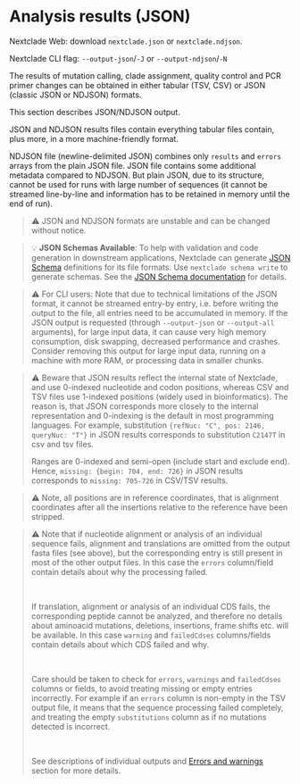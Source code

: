 # Analysis results (JSON)

Nextclade Web: download `nextclade.json` or `nextclade.ndjson`.

Nextclade CLI flag: `--output-json`/`-J` or `--output-ndjson`/`-N`

The results of mutation calling, clade assignment, quality control and PCR primer changes can be obtained in either tabular (TSV, CSV) or JSON (classic JSON or NDJSON) formats.

This section describes JSON/NDJSON output.

JSON and NDJSON results files contain everything tabular files contain, plus more, in a more machine-friendly format.

NDJSON file (newline-delimited JSON) combines only `results` and `errors` arrays from the plain JSON file. JSON file contains some additional metadata compared to NDJSON. But plain JSON, due to its structure, cannot be used for runs with large number of sequences (it cannot be streamed line-by-line and information has to be retained in memory until the end of run).

> ⚠️ JSON and NDJSON formats are unstable and can be changed without notice.

> 💡 **JSON Schemas Available**: To help with validation and code generation in downstream applications, Nextclade can generate [JSON Schema](https://json-schema.org) definitions for its file formats. Use `nextclade schema write` to generate schemas. See the [JSON Schema documentation](https://github.com/nextstrain/nextclade/tree/release/packages/nextclade-schemas) for details.

> ⚠️ For CLI users: Note that due to technical limitations of the JSON format, it cannot be streamed entry-by entry, i.e. before writing the output to the file, all entries need to be accumulated in memory. If the JSON output is requested (through `--output-json` or `--output-all` arguments), for large input data, it can cause very high memory consumption, disk swapping, decreased performance and crashes. Consider removing this output for large input data, running on a machine with more RAM, or processing data in smaller chunks.

> ⚠️ Beware that JSON results reflect the internal state of Nextclade, and use 0-indexed nucleotide and codon positions, whereas CSV and TSV files use 1-indexed positions (widely used in bioinformatics). The reason is, that JSON corresponds more closely to the internal representation and 0-indexing is the default in most programming languages. For example, substitution `{refNuc: "C", pos: 2146, queryNuc: "T"}` in JSON results corresponds to substitution `C2147T` in csv and tsv files.
>
> Ranges are 0-indexed and semi-open (include start and exclude end). Hence, `missing: {begin: 704, end: 726}` in JSON results corresponds to `missing: 705-726` in CSV/TSV results.

> ⚠️ Note, all positions are in reference coordinates, that is alignment coordinates after all the insertions relative to the reference have been stripped.

> ⚠️ Note that if nucleotide alignment or analysis of an individual sequence fails, alignment and translations are omitted from the output fasta files (see above), but the corresponding entry is still present in most of the other output files. In this case the `errors` column/field contain details about why the processing failed.
>
> <br/>
>
> If translation, alignment or analysis of an individual CDS fails, the corresponding peptide cannot be analyzed, and therefore no details about aminoacid mutations, deletions, insertions, frame shifts etc. will be available. In this case `warning` and `failedCdses` columns/fields contain details about which CDS failed and why.
>
> <br/>
>
> Care should be taken to check for `errors`, `warnings` and `failedCdses` columns or fields, to avoid treating missing or empty entries incorrectly. For example if an `errors` column is non-empty in the TSV output file, it means that the sequence processing failed completely, and treating the empty `substitutions` column as if no mutations detected is incorrect.
>
> <br/>
>
> See descriptions of individual outputs and [Errors and warnings](./errors-and-warnings.md) section for more details.
